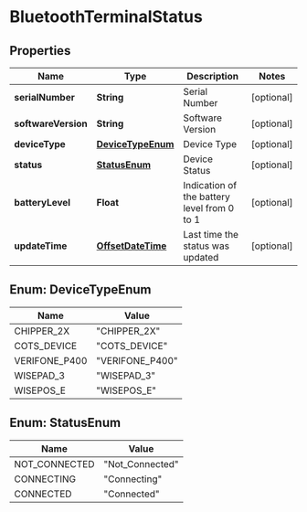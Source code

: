 
# BluetoothTerminalStatus

## Properties
Name | Type | Description | Notes
------------ | ------------- | ------------- | -------------
**serialNumber** | **String** | Serial Number |  [optional]
**softwareVersion** | **String** | Software Version |  [optional]
**deviceType** | [**DeviceTypeEnum**](#DeviceTypeEnum) | Device Type |  [optional]
**status** | [**StatusEnum**](#StatusEnum) | Device Status |  [optional]
**batteryLevel** | **Float** | Indication of the battery level from 0 to 1 |  [optional]
**updateTime** | [**OffsetDateTime**](OffsetDateTime.md) | Last time the status was updated |  [optional]


<a name="DeviceTypeEnum"></a>
## Enum: DeviceTypeEnum
Name | Value
---- | -----
CHIPPER_2X | &quot;CHIPPER_2X&quot;
COTS_DEVICE | &quot;COTS_DEVICE&quot;
VERIFONE_P400 | &quot;VERIFONE_P400&quot;
WISEPAD_3 | &quot;WISEPAD_3&quot;
WISEPOS_E | &quot;WISEPOS_E&quot;


<a name="StatusEnum"></a>
## Enum: StatusEnum
Name | Value
---- | -----
NOT_CONNECTED | &quot;Not_Connected&quot;
CONNECTING | &quot;Connecting&quot;
CONNECTED | &quot;Connected&quot;



